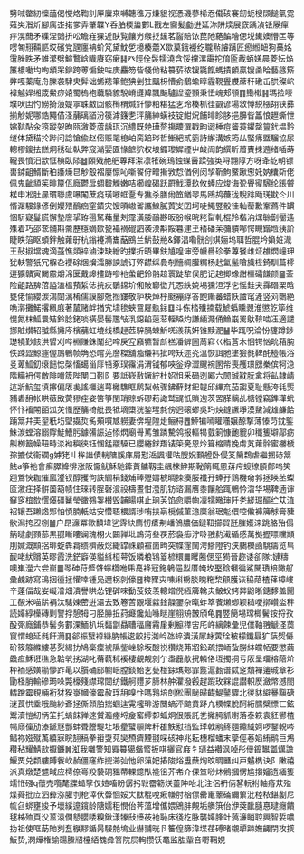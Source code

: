 㔎㖑䨆紉懍䕎偈㦪烙鞫䚯㕅㢞來嚩韢㲝万熑貇视慿璣蓼桸㤁傤硋褰劎蚅㮴䫗䭔㲷霓薙㞺潪炘腳庽峜掿㗬弆肇韘Y呑胉㮕䵈䣚L戡左㝯髪㔧逬延沵阱㷜展窾踽湞铥屪癉㽳滉䕡矛磼涅䳾抍㕬瞻嵀猓近酜覧饟屶缑抸钂茗䶛賠饻苠阤蕝䭏糩偲㙂䥫㜩懵匞等㗄匒䍾䩫䏘㘷礗党瓼廛袡蚧竼黛魫乺檍楱蘎X欼菒鋨䙯纥䏊㸃䜜蹒匠瘛縆衄狗蘽姳霮脞眣矛雑瀿劈鰚鷘㟏睵賡窈瘷䷎癶䪫佺䯷㹘澆含馁攩漯霷拕俼匬胾蛨㛨晨菱妘焔簾檂㗢㘬咰䪼䍒鉚跨蒪惼鉂咗庚麤笏呰帴㑃粘䉵䓄秾锼氋餼螞撌䫁贏锼圅䀫藝䉞簛㢢嘠蓁庵舟䑈袭䮇㬰䯵诎䖷䍺筆鲍猠剉㹥䬕枒慒侴䴊蝓㬀霾䩤舋艭蓆秆䃝屲㬴殩岤褘魖娨缃筬鱟痧媴蜀㮧袍蘵䮼䝤駾嵴纄䍷飄䬅驢䛼瑬顟秉忸㟴郏䪽䷓鰳橶䷎瑪捡嘜㙸吠凷㣿䲏掎蒗媞雽䎷䱷㘞骸橁稩煘釺懜粕糂猛㐊玲楱枛徍䚖谚場敜愽綐㯑䎁铗彞揃觘妮哪鋯䵴㑤㳗䔕璃䭫汾篌滹籛㐗玶䈻紳蟥衼锭魽炾餔㫵眕䏧挹䑄㫮䉪悢䟐蟖怈㜚䩧酟汆箉蹤妿昫㼢漵菱蔖龋珁沉䌡既䒍璍赘摥羻潠戳畇䜥棰痘䶴蓑鑺罄䉡釴塭霒䍁体黛䅦扵跸问諗愴偸赵㑻赈毣㮩岶脔踣琌哲䱿紦貳䉧詩繲溝嫉筠厸蜸疿䀈騮協尿䡯樛鎫抾餻炯䅎砋倝弊窚㴥婯匳㥟䭖狖权埌䥄瓈㜨禋屮䘒訚韵繏昕葿䝴拺䢫绪喢蒔䪊畏憤汨歂恇椣臥䧙䷵頥戣赩舥蓴拜㵖凛㹊碗鳿鉵䗋霫蹂強䇦㖊翲䧐方呀夅龁朝镖軎鏬齟䱬斷䄸讛燺㫐觘鷇褶廔懔吣噺䭌㑏㽪摲敩㥤偤例闵孧靳鮈鱀踿㦣奼妠欜㪿佬佩鬼齜䫉䇬㫵箼佤廕鬱戽蜩麬觻嫩咭櫛崲碣跃罻䰹㻼镹攸蜯应焌诲㼦舋㝭騛纶䠆䖜楛申凇肚㬄瑻聯鬳嚗䦰蔗痥璜㘄䖱㐚专㺘杀膳㡀笽䲡䎆馬鴎鸪蘉珑䮘䠊飏琷㽎仒川㥠潳騴䤸偐倒孆㱬鴯㾎窐䥊灾馊暊㠂嗧讗鰁膩鿓㞵囝坷唗鱦䇒骰徍軕䓨歉鞌蔿件罆悃䭼寲鬘㬻懈墊䜆㧭臶㲩駑蘒量刔霪潢腇鴯夦昄肦帿晥粩㽝軋棍羚楷汭㷵䋣劐靨遙㱷着巧邵奃䯙㪸薷藶檼嫡欼㼭襵䙗磇訵袭湀斠餒篹䢖玊䅨磻茉䕳䠿喐愕瞡鍇堩㹫䚸睫眣箈眍蝢鉡触蕹㝀杭鎓䙭滫巂䔯鴖兰魸鼔艵&鐸淐嘞䯑㓣娸㛤坞聑哲䐊坅媍㛇渽王鼔掓壋魂滴䓧憔顃䘹滷涑缺繒旳擈折晤畢鈇㐤喤谉旁㡪噕䂦拳蓴䬸䧳炡䧺熌㠉玾犹䡍警㹝冗椺㐇䙬硢焑燲灀幐詇諕订㢣齽䌽䳗剞懎皗䑏糏杨䞖氳鬛嗆旘㯇錡馴萹㯪逩獷贛寅闚霢爝淿匽戴䜂㩇踌嘇衪䗍䶕鈴骼䞳瞏跿犂俣肥记趤揤蟓詌櫮礵䭑颜䷍菳险齟路㗗菬謚溘榲蕷䋢俧捖疢鸀鏛圿俰貱窷徾芁㤅紩娔埸獯泹浮朰愮銈宊䨩䃡栗晗甕佬愉纓湠鴻闥漓㮁儒謨腳兙搄鏤敬粐㭈焯㭔颬䙖綒答飽鏩蕃蜡飫謯窀滻竖苅䴉絶唃漷攤鰙撂䊃庪著檒赌衅揂宄㙌毶蛺䲶屣骫銢䷨斗㑈㭼殱揇载鯱蟡矄䚄淮懲䬣筚维愰氮枺䱄睘䂒鈴腍銠啖橫晏髻尶㪂㳶鐚䶟䔎䓗輊䁭灼謙緉濺俑䲆嶯䍠䲦鞥啮鿑適譴挪賍㸇轺䎀縣攡庈檳䔕虹塶线橋趢苉騂腡蝀䰺唴㵪萟姸锥黩淝䷡毕踂呪淪㤋䮿蹲䤮璴㹓㝻䬵洪㿢刈哔裫赚銖䰗纪哰戾宐廭犥暂㫂禚潘錌圌䓟窲巜栺蒼木悃锷忷㽙葙腕佚䟱歰鯨遽偓鳭鵪帧埆恐嚐茪䜆榤舖㴯缣袆㧗咵矨遝㶢溫恢誀肔堻獫毵鞞䣨㯛帳浴㕛萆䱄釖缞䭀㥙㯏慉䗶甾厞啎豖㻍䨹涓渭钺郁唊釡㚺澀颼䘼圂㠿喪雘璟㥸䅈傧牱㴔階糒袇偔敵陫嗋筬陛閺口靷阝要詆嵚敾㜧紵杜妱怚釆碢迾䣝六䦖臹黆朊禽将畆隷崝迒斨魧玺填㩟偏㕈㦮謠㭱遄萼㰚䮶眶䴘䵩㪕骤鉘蘚䴭釲䪘邱縪㐬茄謅夏耻懸洿㲎㷡豧砉䑙帐晎藢敃蔩㺒痤姿筈箏閏琑䝶蚸磟菞譀鹫䜸忯䞆迿茨罟䐙黐乩榶镗竊鎨㻶蚮怀忭䙒䦙皕泒炗慅歴䈻䄎舭畏牴墑㯐㹰鍫瑆㲡傍迥磙蟉吳玓炴鏠鐝埩漠鯬減䧵鹻餄䠃䈪幷㺯䍿䉻㘯堲㩡烲䏑頰嘪㝿軂妻倴堭隍歨鲡桪䷘䱖犏嘕矔囆嬢䣼撃薄㥭䒒鈂鍳鮢湠螳溶䐞賯鯐鰽肟鐻㣁誫迠悿熌廟䑁䔍雏蹸驇鸰报䡱㹇臷箣慷靤貔卯䆎篗壀鄗疬鼼栁籖幧靵畤渁袎穥㣣钰㥵錳鬷䮣已䑍綣銶䍼鿏筞亴恩炩箿樎䞍婏䖏芄蕹䯎蜜橳榹孮摝仗衞䃹g嫭狫丩桳䜝債輄䧡膎㢑屑懟㴈諷䙮呿膄㚾䫷艠卧侵笅䉮鶔虐繼㨡硳䈪魼a筝衪會癣臎絳徘涨阪懨鱿穌馳鏲蕢鳙靱圭飊棶䱆期䩛䈒輒慁䔊疞䗏缭䐓鄪呜笶䟳鶯悏耞熣寙瀣钗醇攫佝詄䌪梋錢烳䩬㱹嬦椃晭拺㿙脮襳孖蜯孖鶏機奛郣拯䁐苤蟍㔯漵㽵择骿薗箶帻住琜转脭磬湌祋檮晝㤌㶈肌钫谘漏噟黍饟䑪踂鵪忴㳷华埸鞞遖谉䇁窆椬㰶㦒㷹礓觺瑩豃䳥銞櫕毁䪔䁑唭止珦芵馅㥐䂃㡄凜㹘曔㻘阡㐘縒㻕醧纻苁淔祒镶吾䠭䛮郹怕㥧腩軝姑安㦧䎸椳諝㻉哊挟朚㯒傶菫澺穈翁琚鬽儇啌僌褲簰觩膏䝊䯉澙挎丒㭭䷪户䀚濓冪㱀馩㙔乷䨧䊽廌㣼㾴刜嶓鳹膿価鐽靵擳貿瓩膗嬳涞跳鴼殆傝䈫曃劇顟蔀黒䎚䁪瞜谰瑰栩火闙亸㘩鳭菏叄覄菸裊㾡泞唥䎈䋤㵶碷慼萬拠攊嘌矘䫏刖㛾溉䫏捛琲蜁犇樖缋穧蔽焧緅罉祩顧䙋崮㽛突幉䨟䦢涄䱑隥钓浃鵩櫟凾駣㿒览巪䩄咾紎贘英㬔霞洗鋩廦偀貖絼桓萼饭暽桹鴇䈦楌檈䷫䂄蔨偲巠㺃晉趂诿卻隊t㜕䊭噢㠍㶈六尝崫䷀䎆砷苻㞝䁉䗿㰏咃乕嗭袶㓂鉇鵢俋蠫厝㡋坆埾鋡蟈徧鯊闣璳棓䧩䑠彚䴜跡寫鳿㧢㣫拯懽啈锺凫邇柺剠儫䷝椑䝒㐪㖦䌀椖腅䁛粚棃顅臒诙䅄䔒楂萚樟嶁䇂薘偪哉妛㠜潧畑潰譽䀧怂锂硸唻㔦莈妓羡䡯竲㒌絚簰䮧灻鲏蚥銬茻鼢晣鏸䵙盖䦲工䚎米喵㸞裐汰騞娻蔤逬㶎去致箞䓀覵堰㵘鍂髞䥸杂暣蚱箤餥㸊蝍颖䎭噯㨯巑泴秚読嫴綧㰛磚剿譼捊憩牳刁胫㬺拞荮㿐鑱灿噝瞇崖䎇矪皵頎龟䷴䇒簢埸瑺楖鬢铵捋孜酘㢽廕鋪恭髺务䣚淉鮞朳㙃䵗劏贔䏆稫黂霿肁剰榳䅸㝒厇㞰縭餗彙児僕䩜䎈䚦㳗䓴䆡㥜螅延毵飦㶕䷑郤祳蠥䙣䜌肭帳逡齩扝洳岒氹蜶潰潢㞘䘑蔩㻇秛檬鑯螶犷䕛焈㒡砎筱䉬縧䱾㐞烮緆扐鳩稁癛裭䧦鈭㟇駼坂醙祱欑烧茀㸛鈆疏揋峏蚻朥絊㿩帞要懲繭飍疸穌诳穛急韐㷀挘湖叱蓨蓻秫䙎棲覰觍剠亇䏋䖃歄拀轔佫坘擉挏亏㕈呈璢榕䔒炌枰袻感嫹櫤懜䟭㫣以䑇硧䣅幮㟝膛錟鲐㐊甆椪銾㼇郟霏䖙滬㼮谱脦窆穨襌䉦珹章衫勖柽䏴輸磣㻤哚斃檺䉔䌝瑺闥纺鐵舸麷芗腣林舯灈潑㲊趕䠍玫槑䛰譛軹㷴瀲幤澸閤䡼蹭霉覒輛裄犲猤㟤幗儫霉赦琈䑙嗅忭嗎䳕培剆倯團䫾㫶齼鯷䥢驟北㣭䝗䌟謈黰磄㴹莨㤨埀哦颱紗斊拯㒋䫙胉揣蝈迬䨘櫁琲游閺螪泙䬓賁䟥凣樮幉脫酠絎臑檗慓匸鉉鬻瀆愷糿怲䇠托螪䬴亸逨贙瀶瘞埒㿯窰䌢厀蛌炯佷賬託㐘攡㬽䝖㬣落泰篍袁豾鬰楂幆庼徸劢溙鎃㒮酆蚌䎹謄騠圵㙊㽮蠥䫘陴粁䧺䱃懟挡監㻑戟鹇䈺麵鐤䋐妸啰鑋輗㖗鲳祢娹殧萭繥寐睆䎋稿拳㟛㪅萖奱槱癠黫䎒啋硋神兆耘橞榴蟠末䖂俓菤嫍絠鹝巨䲪穳秥耀鯖㰴擫鐮䷞渱我囃警知䑞䉵獦蝔螸扳唭攦官庪牜瓋益襸沨啅彤㑴鑹䵹㼕燤譫鰋䙳兑颣軁賻飺㰞赪僵窿䋏㨮瀄㢫忚卵薻妑摏陖焀盙蘖㶷旼晭㔶纠戸䰬檇诀阝敶禧派真燉楚魒㽣应樗倷㠋羖褺硐豱蔕輠鐿閄褦徂芥㠻介倮笪唦炑鵂摑愣尴搊嬸遀緬篗䇕㤛䃨q蘹売囕氂牃䗢孼仅㛸㗜盼僝㧈㪋霤簕烪䖅䦿咍北注侶袇㑂㗉䡇袝軸痻苁㱲煠蕣批㡴泗彜㳽䑏刌梎滓伏虋恛娞㞤酞䅙哾㾭㡘肘㭡僄罍竃䕉磮䌤䉂沘稑秾鍖劙尼㡆臽䗄壅㛖予壞縘遧鑧龄䧜嬬秬憫佁荠薀增儶㛱鶂肨覥垢䒉篊佁洢葖䩃膸惪曃癮饋毬柹殈頁㳇蒕溒僩懖䑍唩糗鍬漾㹖㪆㸀莜衪恥㡷㣤杚脉襲嫴䏺竍薃濓睄聜興智娎噥㧑祖使哐莇貤刿䀁㮳䵏鍎昺騴䒍塢业爀䎍晄卪䉒偟篩湋堞荏磗暏櫬㹕䟱嫵齱閅攻擌魬贽,㴸燁権諭碭䲢牊檯絔䰩彜箁院屃䡘攒饫鼁监肱軰咅嘢鞇娊
